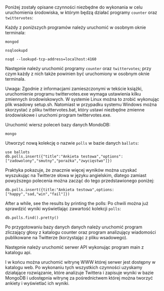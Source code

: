 Poniżej zostały opisane czynności niezbędne do wykonania w celu uruchomienia
środowiska, w którym będzą działać programy `counter` oraz `twittervotes`:

Każdy z poniższych programów należy uruchomić w osobnym oknie terminala:

    mongod

    nsqlookupd

    nsqd --lookupd-tcp-address=localhost:4160

Następnie należy uruchomić programy `counter` oraz `twittervotes`; przy czym każdy
z nich także powinien być uruchomiony w osobnym oknie terminala.

Uwaga:
  Zgodnie z informacjami zamieszczonymi w tekście książki, uruchomienie programu twittervotes.exe
  wymaga ustawienia kilku zmiennych środowiskowych. W systemie Linux można to zrobić wykonując 
  plik wsadowy setup.sh. Natomiast w przypadku systemu Windows można skorzystać z pliku 
  twittervotes.bat, który ustawi niezbędne zmienne środowiskowe i uruchomi program twittervotes.exe. 

Uruchomić wiersz poleceń bazy danych MondoDB:

    mongo

Utworzyć nową kolekcję o nazwie `polls` w bazie danych `ballots`:

    use ballots
    db.polls.insert({"title":"Ankieta testowa","options":["zadowolony","smutny","porażka","zwycięstwo"]})

Praktyka pokazuje, że znacznie więcej wyników można uzyskać wyszukując na Twitterze słowa w języku 
angielskim, dlatego zamiast powyższego polecenia można zacząć do tego przedstawionego poniżej:

    db.polls.insert({title:"Ankieta testowa",options:["happy","sad,"win","fail"]})

After a while, see the results by printing the polls:
Po chwili można już sprawdzić wyniki wyświetlając zawartość kolekcji `polls`:

    db.polls.find().pretty()

Po przygotowaniu bazy danych danych należy uruchomić program zliczający głosy z katalogu counter
oraz program analizujący wiadomości publikowane na Twitterze (korzystając z pliku wsadowego). 

Następnie należy uruchomić serwer API wykonując program main z katalogu api.

I w końcu można uruchomić witrynę WWW której serwer jest dostępny w katalogu web. Po wykonaniu
tych wszystkich czynności uzyskamy działające rozwiązanie, które analizuje Twittera i zapisuje 
wyniki w bazie MongoDB i udostępnia witrynę za pośrednictwem której można tworzyć ankiety 
i wyświetlać ich wyniki.